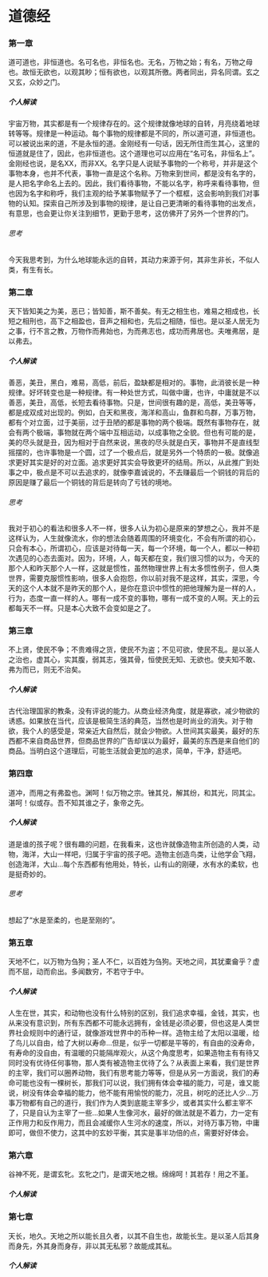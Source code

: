 # 道德经

### 第一章 
道可道也，非恒道也。名可名也，非恒名也。无名，万物之始；有名，万物之母也。故恒无欲也，以观其眇；恒有欲也，以观其所徼。两者同出，异名同谓。玄之又玄，众妙之门。
##### 个人解读
宇宙万物，其实都是有一个规律存在的。这个规律就像地球的自转，月亮绕着地球转等等。规律是一种运动。每个事物的规律都是不同的，所以道可道，非恒道也。可以被说出来的道，不是永恒的道。金刚经有一句话，因无所住而生其心，这里的恒道就是住了，因此，也非恒道也。这个道理也可以应用在“名可名，非恒名上”。金刚经也说，是名XX，而非XX。名字只是人说赋予事物的一个称号，并非是这个事物本身，也并不代表，事物一直是这个名称。万物来到世间，都是没有名字的，是人把名字命名上去的。因此，我们看待事物，不能以名字，称呼来看待事物，但也因为名字和称呼，我们主观的给予某事物赋予了一个框框，这会影响到我们对事物的认知。探索自己所涉及到事物的规律，是让自己更清晰的看待事物的出发点，有意思，也会更让你关注到细节，更勤于思考，这仿佛开了另外一个世界的门。
###### 思考
今天我思考到，为什么地球能永远的自转，其动力来源于何，其非生非长，不似人类，有生有长。


### 第二章 
天下皆知美之为美，恶已；皆知善，斯不善矣。有无之相生也，难易之相成也，长短之相刑也，高下之相盈也，音声之相和也，先后之相随，恒也。是以圣人居无为之事，行不言之教，万物作而弗始也，为而弗志也，成功而弗居也。夫唯弗居，是以弗去。
##### 个人解读
善恶，美丑，黑白，难易，高低，前后，盈缺都是相对的。事物，此消彼长是一种规律。好坏转变也是一种规律。有一种处世方式，叫做中庸，也许，中庸就是不以善恶，美丑，高低，长短去看待事物。只是，世间很有趣的是，高低，美丑等等，都是成双成对出现的。例如，白天和黑夜，海洋和高山，鱼群和鸟群，万事万物，都有个对立面，过于美丽，过于丑陋的都是事物的两个极端。既然有事物存在，就会有两个极端，事物就在两个端中互相运动，以成事物之全貌。但也有可能的是，美的尽头就是丑，因为相对于自然来说，黑夜的尽头就是白天，事物并不是直线型摇摆的，也许事物是一个圆，过了一个极点后，就是另外一个特质的一极。就像追求更好其实是好的对立面。追求更好其实会导致更坏的结局。所以，从此推广到处事之中，极点是不可以去追求的，就像李嘉诚说的，不去赚最后一个铜钱的背后的原因是赚了最后一个铜钱的背后是转向了亏钱的境地。
###### 思考
我对于初心的看法和很多人不一样，很多人认为初心是原来的梦想之心，我并不是这样认为，人生就像流水，你的想法会随着周围的环境变化，不会有所谓的初心，只会有本心，所谓初心，应该是对待每一天，每一个环境，每一个人，都以一种初次遇见的心态去面对。因为，环境，人，每天都在变，我们很习惯的以为，今天的那个人和昨天那个人一样，这就是惯性，虽然物理世界上有太多惯性例子，但人类世界，需要克服惯性影响，很多人会抱怨，你以前对我不是这样，其实，深思，今天的这个人本就不是昨天的那个人，是你在意识中惯性的把他理解为是一样的人，行为，态度一直一样的人。哪有一成不变的事物，哪有一成不变的人啊。天上的云都每天不一样。只是本心大致不会变如是之了。

### 第三章 
不上贤，使民不争；不贵难得之货，使民不为盗；不见可欲，使民不乱。是以圣人之治也，虚其心，实其腹，弱其志，强其骨，恒使民无知、无欲也。使夫知不敢、弗为而已，则无不治矣。
##### 个人解读
古代治理国家的教条，没有评说的能力。从商业经济角度，就是寡欲，减少物欲的诱惑。如果放在当代，应该是极简生活的典范，当然也是时尚业的消失。对于物欲，我个人的感受是，常亲近大自然后，就会少物欲。人世间其实最美，最好的东西都不来自商品世界，但商品世界的广告却误以为最好，最美的东西是来自他们的商品。当明白这个道理后，可能生活就会更加的追求，简单，干净，舒适吧。

### 第四章 
道冲，而用之有弗盈也。渊呵！似万物之宗。锉其兑，解其纷，和其光，同其尘。湛呵！似或存。吾不知其谁之子，象帝之先。
##### 个人解读
道是谁的孩子呢？很有趣的问题，在我看来，这也许就像造物主所创造的人类，动物，海洋，大山一样吧，归属于宇宙的孩子吧。造物主创造鸟类，让他学会飞翔，创造海洋，大山...每个东西都有他用处，特长，山有山的刚硬，水有水的柔软，也是挺奇妙的。
###### 思考
想起了“水是至柔的，也是至刚的”。

### 第五章 
天地不仁，以万物为刍狗；圣人不仁，以百姓为刍狗。天地之间，其犹橐龠乎？虚而不屈，动而俞出。多闻数穷，不若守于中。
##### 个人解读
人生在世，其实，和动物也没有什么特别的区别，我们追求幸福，金钱，其实，也从来没有意识到，所有东西都不可能永远拥有，金钱是必须必要，但也这是人类世界社会规则中的通行证，就像游戏世界中的币种一样。造物主给了太阳以温暖，给了鸟儿以自由，给了大树以寿命...但是，似乎一切都是平等的，有自由的没寿命，有寿命的没自由，有温暖的只能隔岸观火，从这个角度思考，如果造物主有有待又同时没有优待任何事物，那人类有被造物主优待了么？从表面上来看，我们是世界的主宰，我们可以圈养动物，我们有思考能力等等，但是从另一方面说，我们的寿命可能也没有一棵树长，那我们可以说，我们拥有体会幸福的能力，可是，谁又能说，树没有体会幸福的能力，他不能有用愉悦的能力，况且，树吃的还比人少...万事万物都有自己的道行，我们作为人类到底能主宰多少，或者其实什么都主宰不了，只是自认为主宰了一些...如果人生像河水，最好的做法就是不着力，力一定有正作用力和反作用力，而且会减缓你人生河水的速度，所以，对待万事万物，中庸即可，做但不使力，这其中的玄妙平衡，其实是事半功倍的点，需要好好体会。

### 第六章 
谷神不死，是谓玄牝。玄牝之门，是谓天地之根。绵绵呵！其若存！用之不堇。 
##### 个人解读

### 第七章 
天长，地久。天地之所以能长且久者，以其不自生也，故能长生。是以圣人后其身而身先，外其身而身存，非以其无私邪？故能成其私。
##### 个人解读


